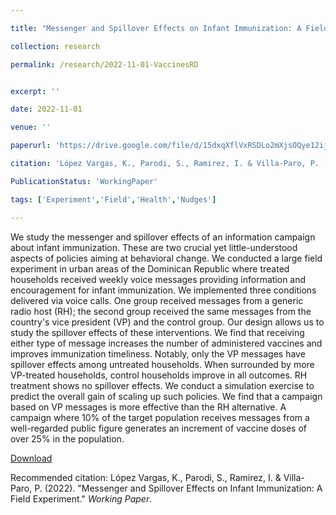 ```yaml
---

title: "Messenger and Spillover Effects on Infant Immunization: A Field Experiment"

collection: research

permalink: /research/2022-11-01-VaccinesRD


excerpt: ''

date: 2022-11-01

venue: ''

paperurl: 'https://drive.google.com/file/d/15dxqXflVxRSDLo2mXjsOQye12ijGEMBD/view?usp=sharing'

citation: 'López Vargas, K., Parodi, S., Ramirez, I. & Villa-Paro, P. (2022). &quot;Messenger and Spillover Effects on Infant Immunization: A Field Experiment.&quot; <i>Working Paper</i>.'

PublicationStatus: 'WorkingPaper'

tags: ['Experiment','Field','Health','Nudges']

---
```

We study the messenger and spillover effects of an information campaign about infant immunization. These are two crucial yet little-understood aspects of policies aiming at behavioral change. We conducted a large field experiment in urban areas of the Dominican Republic where treated households received weekly voice messages providing information and encouragement for infant immunization. We implemented three conditions delivered via voice calls. One group received messages from a generic radio host (RH); the second group received the same messages from the country's vice president (VP) and the control group. Our design allows us to study the spillover effects of these interventions. We find that receiving either type of message increases the number of administered vaccines and improves immunization timeliness. Notably, only the VP messages have spillover effects among untreated households. When surrounded by more VP-treated households, control households improve in all outcomes. RH treatment shows no spillover effects. We conduct a simulation exercise to predict the overall gain of scaling up such policies. We find that a campaign based on VP messages is more effective than the RH alternative. A campaign where 10% of the target population receives messages from a well-regarded public figure generates an increment of vaccine doses of over 25% in the population. 

[Download](https://drive.google.com/file/d/15dxqXflVxRSDLo2mXjsOQye12ijGEMBD/view?usp=sharing)

Recommended citation: López Vargas, K., Parodi, S., Ramirez, I. & Villa-Paro, P. (2022). &quot;Messenger and Spillover Effects on Infant Immunization: A Field Experiment.&quot; <i>Working Paper</i>.
